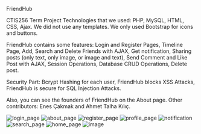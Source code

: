 FriendHub

CTIS256 Term Project
Technologies that we used:
PHP,
MySQL,
HTML,
CSS,
Ajax.
We did not use any templates. We only used Bootstrap for icons and buttons.

FriendHub contains some features:
Login and Register Pages,
Timeline Page,
Add, Search and Delete Friends with AJAX,
Get notification,
Sharing posts (only text, only image, or image and text),
Send Comment and Like Post with AJAX,
Session Operations,
Database CRUD Operations,
Delete post.

Security Part:
Bcrypt Hashing for each user,
FriendHub blocks XSS Attacks,
FriendHub is secure for SQL Injection Attacks.

Also, you can see the founders of FriendHub on the About page. 
Other contributors: Enes Çakmak and Ahmet Talha Kılıç.


![login_page](https://github.com/sudeakarcay/FriendHub-Social_Media_Website/assets/96686001/3cfe1a47-db91-499b-a877-62e8e82b1947)
![about_page](https://github.com/sudeakarcay/FriendHub-Social_Media_Website/assets/96686001/c732270c-8c90-4e96-b8e9-4e0f602d3a5d)
![register_page](https://github.com/sudeakarcay/FriendHub-Social_Media_Website/assets/96686001/447e4616-4d30-4f24-8d4e-f808b0cea350)
![profile_page](https://github.com/sudeakarcay/FriendHub-Social_Media_Website/assets/96686001/6801d6ec-9b69-41c9-85ec-d392a55f752d)
![notification](https://github.com/sudeakarcay/FriendHub-Social_Media_Website/assets/96686001/9fb68cc1-7cef-4d89-8ab4-c1a46c480a18)
![search_page](https://github.com/sudeakarcay/FriendHub-Social_Media_Website/assets/96686001/98383c25-5fe4-41dd-b5da-0e24e44ec33c)
![home_page](https://github.com/sudeakarcay/FriendHub-Social_Media_Website/assets/96686001/8ac31556-d537-4160-80d8-70fc7e28df74)
![image](https://github.com/sudeakarcay/FriendHub-Social_Media_Website/assets/96686001/4d151d6d-7565-4e32-bc83-59df776bacd7)





